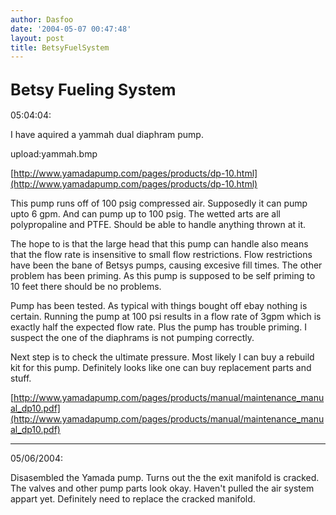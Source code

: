 ```yaml
---
author: Dasfoo
date: '2004-05-07 00:47:48'
layout: post
title: BetsyFuelSystem
---
```


<big>Betsy Fueling System</big>
----
05:04:04:

I have aquired a yammah dual diaphram pump.

upload:yammah.bmp

[http://www.yamadapump.com/pages/products/dp-10.html](http://www.yamadapump.com/pages/products/dp-10.html) 

This pump runs off of 100 psig compressed air.  Supposedly it can pump upto 6 gpm.  And can pump up to 100 psig.  The wetted arts are all polypropaline and PTFE.  Should be able to handle anything thrown at it.

The hope to is that the large head that this pump can handle also means that the flow rate is insensitive to small flow restrictions.  Flow restrictions have been the bane of Betsys pumps, causing excesive fill times.  The other problem has been priming.  As this pump is supposed to be self priming to 10 feet there should be no problems.

Pump has been tested.  As typical with things bought off ebay nothing is certain.  Running the pump at 100 psi results in a flow rate of 3gpm which is exactly half the expected flow rate.  Plus the pump has trouble priming.  I suspect the one of the diaphrams is not pumping correctly.

Next step is to check the ultimate pressure.  Most likely I can buy a rebuild kit for this 
pump.  Definitely looks like one can buy replacement parts and stuff.

[http://www.yamadapump.com/pages/products/manual/maintenance_manual_dp10.pdf](http://www.yamadapump.com/pages/products/manual/maintenance_manual_dp10.pdf)

----
05/06/2004:<br>

Disasembled the Yamada pump.  Turns out the the exit manifold is cracked.  The valves and other pump parts look okay.  Haven't pulled the air system appart yet.  Definitely need to replace the cracked manifold.

